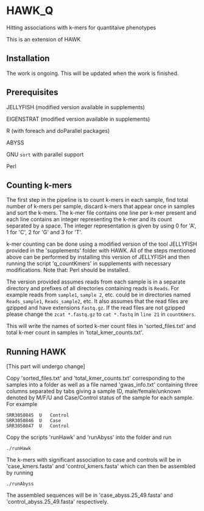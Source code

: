 # HAWK_Q
Hitting associations with k-mers for quantitaive phenotypes

This is an extension of HAWK

## Installation

The work is ongoing. This will be updated when the work is finished.

## Prerequisites

JELLYFISH (modified version available in supplements)

EIGENSTRAT (modified version available in supplements)

R (with foreach and doParallel packages)

ABYSS 

GNU `sort` with parallel support

Perl

## Counting k-mers

The first step in the pipeline is to count k-mers in each sample, find 
total number of k-mers per sample, discard k-mers that appear once in samples and sort
the k-mers. The k-mer file contains one line per k-mer present and each 
line contains an integer representing the k-mer and its count separated 
by a space. The integer representation is given by using 0 for 'A', 
1 for 'C', 2 for 'G' and 3 for 'T'.

k-mer counting can be done using a modified version of the tool JELLYFISH
provided in the 'supplements' folder with HAWK. All of the steps mentioned 
above can be performed by installing this version of JELLYFISH and then 
running the script 'q_countKmers' in supplements with necessary modifications. Note that: Perl should be installed.

The version provided assumes reads from each sample is in a separate directory 
and prefixes of all directories containing reads is `Reads`. For example reads from
`sample1`, `sample 2`, etc. could be in directories named `Reads_sample1`, `Reads_sample2`, etc.
It also assumes that the read files are gzipped and have extensions `fastq.gz`. If the read files 
are not gzipped please change the `zcat *.fastq.gz` to `cat *.fastq` in `line 21` in `countKmers`. 


This will write the names of sorted k-mer count files in 'sorted_files.txt' 
and total k-mer count in samples in 'total_kmer_counts.txt'.

## Running HAWK

[This part will undergo change]

Copy 'sorted_files.txt' and 'total_kmer_counts.txt' corresponding to the samples 
into a folder as well as a file named 'gwas_info.txt' containing three columns separated by tabs giving a sample ID, male/female/unknown denoted by M/F/U and Case/Control status of the sample for each sample. For example

```
SRR3050845	U	Control
SRR3050846	U	Case
SRR3050847	U	Control
```

Copy the scripts 'runHawk' and 'runAbyss' into the folder and run

```
./runHawk
```

The k-mers with significant association to case and controls will be in 
'case_kmers.fasta' and 'control_kmers.fasta' which can then be assembled by running

```
./runAbyss
```

The assembled 
sequences will be in 'case_abyss.25_49.fasta' and 'control_abyss.25_49.fasta'
respectively.



